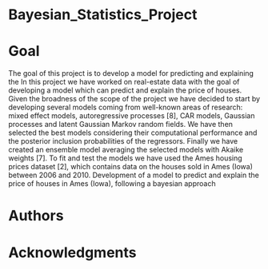 # Bayesian_Statistics_Project

# Goal

The goal of this project is to develop a model for predicting and explaining the In this project we have worked on real-estate data with the goal of developing a model
which can predict and explain the price of houses.
Given the broadness of the scope of the project we have decided to start by developing
several models coming from well-known areas of research: mixed effect models, autoregressive processes [8], CAR models, Gaussian processes and latent Gaussian Markov
random fields. We have then selected the best models considering their computational
performance and the posterior inclusion probabilities of the regressors. Finally we have
created an ensemble model averaging the selected models with Akaike weights [7].
To fit and test the models we have used the Ames housing prices dataset [2], which
contains data on the houses sold in Ames (Iowa) between 2006 and 2010.
Development of a model to predict and explain the price of houses in Ames (Iowa), following a bayesian approach 

# Authors

# Acknowledgments
